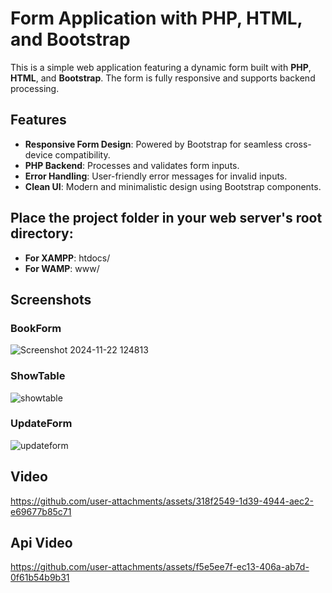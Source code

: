 # Form Application with PHP, HTML, and Bootstrap

This is a simple web application featuring a dynamic form built with **PHP**, **HTML**, and **Bootstrap**. The form is fully responsive and supports backend processing.

## Features

- **Responsive Form Design**: Powered by Bootstrap for seamless cross-device compatibility.
- **PHP Backend**: Processes and validates form inputs.
- **Error Handling**: User-friendly error messages for invalid inputs.
- **Clean UI**: Modern and minimalistic design using Bootstrap components.

## Place the project folder in your web server's root directory:

- **For XAMPP**: htdocs/
- **For WAMP**: www/

## Screenshots
### BookForm
![Screenshot 2024-11-22 124813](https://github.com/user-attachments/assets/b01a021b-a903-4506-bc71-8499e23e2bb0)

### ShowTable
![showtable](https://github.com/user-attachments/assets/4f9dd387-6266-4491-b858-70ac99710ca0)

### UpdateForm
![updateform](https://github.com/user-attachments/assets/c6b00fec-ad99-4580-a726-48df8d96367e)

## Video

https://github.com/user-attachments/assets/318f2549-1d39-4944-aec2-e69677b85c71

## Api Video


https://github.com/user-attachments/assets/f5e5ee7f-ec13-406a-ab7d-0f61b54b9b31








